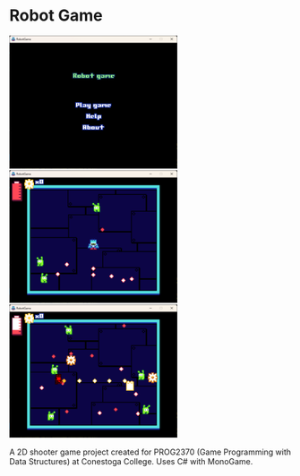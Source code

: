 # Robot Game

<p float="left">
  <img src="./.readme/screen1.png" width="300" />
  <img src="./.readme/screen2.png" width="300" />
  <img src="./.readme/screen3.png" width="300" />
</p>

A 2D shooter game project created for PROG2370 (Game Programming with Data Structures) at Conestoga College. Uses C# with MonoGame.
